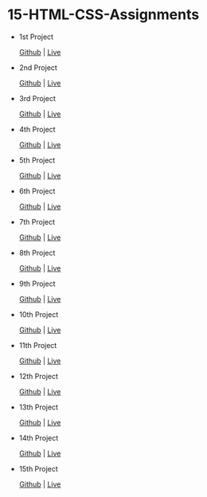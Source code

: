 # 15-HTML-CSS-Assignments

  - 1st Project

       [Github]() | [Live]()
   
   
  - 2nd Project

       [Github]() | [Live]()
   
   
  - 3rd Project

      [Github]() | [Live]()
   
   
  - 4th Project

      [Github]() | [Live]()
   
   
  - 5th Project

       [Github]() | [Live]()
   
   
  - 6th Project

       [Github]() | [Live]()
   
   
  - 7th Project

       [Github]() | [Live]()
  - 8th Project

       [Github]() | [Live]()
   
  - 9th Project

       [Github]() | [Live]()
   
 - 10th Project
 
      [Github](https://github.com/avman1998/HTML-CSS-10th-Project-Ineuron) | [Live](https://10proj.netlify.app/)
   
 - 11th Project

   [Github](https://github.com/avman1998/HTML-CSS-11Th-Project) | [Live](https://pro-11.netlify.app/)
 
 - 12th Project

   [Github]() | [Live]()
   
 - 13th Project

   [Github]() | [Live]()
   
   
  
   
   
 - 14th Project

     [Github]() | [Live]()
   
   
 - 15th Project

     [Github](https://github.com/avman1998/HTML-CSS-15th-Project-Ineuron) | [Live](https://15pro.netlify.app/)
   
   
  
   

